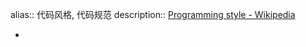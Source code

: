alias:: 代码风格, 代码规范
description:: [Programming style - Wikipedia](https://en.wikipedia.org/wiki/Programming_style)

-